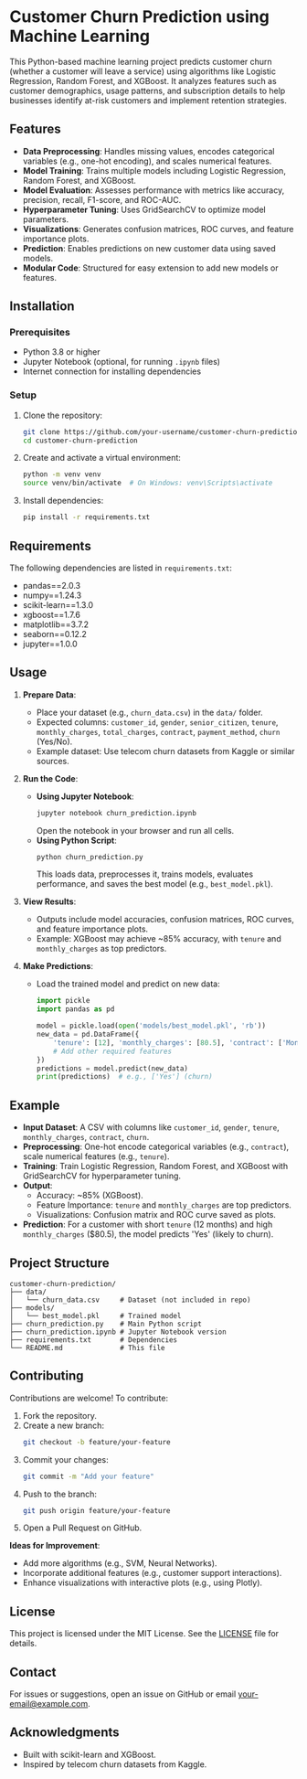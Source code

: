 # Customer Churn Prediction using Machine Learning

This Python-based machine learning project predicts customer churn (whether a customer will leave a service) using algorithms like Logistic Regression, Random Forest, and XGBoost. It analyzes features such as customer demographics, usage patterns, and subscription details to help businesses identify at-risk customers and implement retention strategies.

## Features
- **Data Preprocessing**: Handles missing values, encodes categorical variables (e.g., one-hot encoding), and scales numerical features.
- **Model Training**: Trains multiple models including Logistic Regression, Random Forest, and XGBoost.
- **Model Evaluation**: Assesses performance with metrics like accuracy, precision, recall, F1-score, and ROC-AUC.
- **Hyperparameter Tuning**: Uses GridSearchCV to optimize model parameters.
- **Visualizations**: Generates confusion matrices, ROC curves, and feature importance plots.
- **Prediction**: Enables predictions on new customer data using saved models.
- **Modular Code**: Structured for easy extension to add new models or features.

## Installation

### Prerequisites
- Python 3.8 or higher
- Jupyter Notebook (optional, for running `.ipynb` files)
- Internet connection for installing dependencies

### Setup
1. Clone the repository:
   ```bash
   git clone https://github.com/your-username/customer-churn-prediction.git
   cd customer-churn-prediction
   ```
2. Create and activate a virtual environment:
   ```bash
   python -m venv venv
   source venv/bin/activate  # On Windows: venv\Scripts\activate
   ```
3. Install dependencies:
   ```bash
   pip install -r requirements.txt
   ```

## Requirements
The following dependencies are listed in `requirements.txt`:
- pandas==2.0.3
- numpy==1.24.3
- scikit-learn==1.3.0
- xgboost==1.7.6
- matplotlib==3.7.2
- seaborn==0.12.2
- jupyter==1.0.0

## Usage
1. **Prepare Data**:
   - Place your dataset (e.g., `churn_data.csv`) in the `data/` folder.
   - Expected columns: `customer_id`, `gender`, `senior_citizen`, `tenure`, `monthly_charges`, `total_charges`, `contract`, `payment_method`, `churn` (Yes/No).
   - Example dataset: Use telecom churn datasets from Kaggle or similar sources.

2. **Run the Code**:
   - **Using Jupyter Notebook**:
     ```bash
     jupyter notebook churn_prediction.ipynb
     ```
     Open the notebook in your browser and run all cells.
   - **Using Python Script**:
     ```bash
     python churn_prediction.py
     ```
     This loads data, preprocesses it, trains models, evaluates performance, and saves the best model (e.g., `best_model.pkl`).

3. **View Results**:
   - Outputs include model accuracies, confusion matrices, ROC curves, and feature importance plots.
   - Example: XGBoost may achieve ~85% accuracy, with `tenure` and `monthly_charges` as top predictors.

4. **Make Predictions**:
   - Load the trained model and predict on new data:
     ```python
     import pickle
     import pandas as pd

     model = pickle.load(open('models/best_model.pkl', 'rb'))
     new_data = pd.DataFrame({
         'tenure': [12], 'monthly_charges': [80.5], 'contract': ['Month-to-month'],
         # Add other required features
     })
     predictions = model.predict(new_data)
     print(predictions)  # e.g., ['Yes'] (churn)
     ```

## Example
- **Input Dataset**: A CSV with columns like `customer_id`, `gender`, `tenure`, `monthly_charges`, `contract`, `churn`.
- **Preprocessing**: One-hot encode categorical variables (e.g., `contract`), scale numerical features (e.g., `tenure`).
- **Training**: Train Logistic Regression, Random Forest, and XGBoost with GridSearchCV for hyperparameter tuning.
- **Output**:
  - Accuracy: ~85% (XGBoost).
  - Feature Importance: `tenure` and `monthly_charges` are top predictors.
  - Visualizations: Confusion matrix and ROC curve saved as plots.
- **Prediction**: For a customer with short `tenure` (12 months) and high `monthly_charges` ($80.5), the model predicts 'Yes' (likely to churn).

## Project Structure
```
customer-churn-prediction/
├── data/
│   └── churn_data.csv     # Dataset (not included in repo)
├── models/
│   └── best_model.pkl     # Trained model
├── churn_prediction.py    # Main Python script
├── churn_prediction.ipynb # Jupyter Notebook version
├── requirements.txt       # Dependencies
└── README.md              # This file
```

## Contributing
Contributions are welcome! To contribute:
1. Fork the repository.
2. Create a new branch:
   ```bash
   git checkout -b feature/your-feature
   ```
3. Commit your changes:
   ```bash
   git commit -m "Add your feature"
   ```
4. Push to the branch:
   ```bash
   git push origin feature/your-feature
   ```
5. Open a Pull Request on GitHub.

**Ideas for Improvement**:
- Add more algorithms (e.g., SVM, Neural Networks).
- Incorporate additional features (e.g., customer support interactions).
- Enhance visualizations with interactive plots (e.g., using Plotly).

## License
This project is licensed under the MIT License. See the [LICENSE](LICENSE) file for details.

## Contact
For issues or suggestions, open an issue on GitHub or email your-email@example.com.

## Acknowledgments
- Built with scikit-learn and XGBoost.
- Inspired by telecom churn datasets from Kaggle.